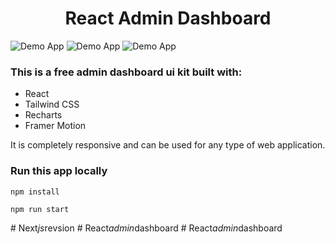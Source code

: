 <h1 align="center">React Admin Dashboard</h1>

![Demo App](/public/screenshot-for-readme-1.png)
![Demo App](/public/screenshot-for-readme-2.png)
![Demo App](/public/screenshot-for-readme-3.png)

### This is a free admin dashboard ui kit built with:

- React
- Tailwind CSS
- Recharts
- Framer Motion

It is completely responsive and can be used for any type of web application.

### Run this app locally

```shell
npm install
```

```shell
npm run start
```
#   N e x t _ j s _ r e v s i o n  
 #   R e a c t _ a d m i n _ d a s h b o a r d  
 #   R e a c t _ a d m i n _ d a s h b o a r d  
 